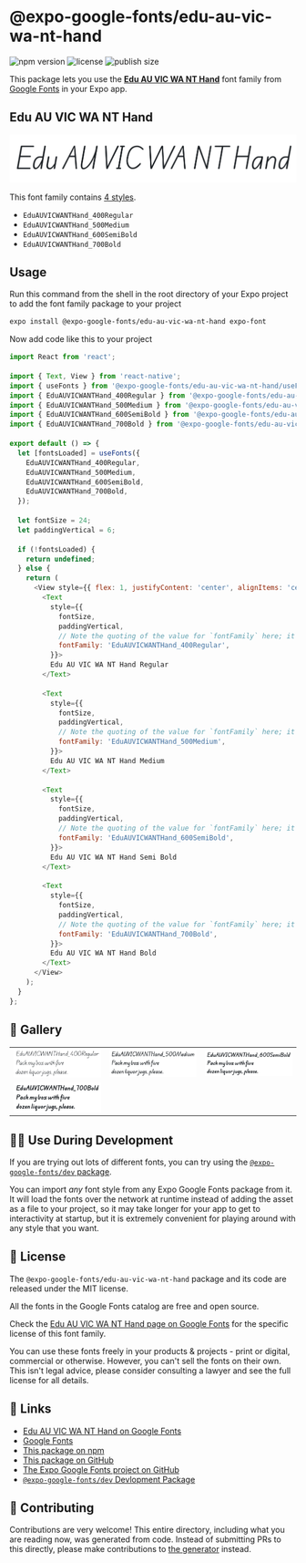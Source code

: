 # @expo-google-fonts/edu-au-vic-wa-nt-hand

![npm version](https://flat.badgen.net/npm/v/@expo-google-fonts/edu-au-vic-wa-nt-hand)
![license](https://flat.badgen.net/github/license/expo/google-fonts)
![publish size](https://flat.badgen.net/packagephobia/install/@expo-google-fonts/edu-au-vic-wa-nt-hand)

This package lets you use the [**Edu AU VIC WA NT Hand**](https://fonts.google.com/specimen/Edu+AU+VIC+WA+NT+Hand) font family from [Google Fonts](https://fonts.google.com/) in your Expo app.

## Edu AU VIC WA NT Hand

![Edu AU VIC WA NT Hand](./font-family.png)

This font family contains [4 styles](#-gallery).

- `EduAUVICWANTHand_400Regular`
- `EduAUVICWANTHand_500Medium`
- `EduAUVICWANTHand_600SemiBold`
- `EduAUVICWANTHand_700Bold`

## Usage

Run this command from the shell in the root directory of your Expo project to add the font family package to your project
```sh
expo install @expo-google-fonts/edu-au-vic-wa-nt-hand expo-font
```

Now add code like this to your project
```js
import React from 'react';

import { Text, View } from 'react-native';
import { useFonts } from '@expo-google-fonts/edu-au-vic-wa-nt-hand/useFonts';
import { EduAUVICWANTHand_400Regular } from '@expo-google-fonts/edu-au-vic-wa-nt-hand/400Regular';
import { EduAUVICWANTHand_500Medium } from '@expo-google-fonts/edu-au-vic-wa-nt-hand/500Medium';
import { EduAUVICWANTHand_600SemiBold } from '@expo-google-fonts/edu-au-vic-wa-nt-hand/600SemiBold';
import { EduAUVICWANTHand_700Bold } from '@expo-google-fonts/edu-au-vic-wa-nt-hand/700Bold';

export default () => {
  let [fontsLoaded] = useFonts({
    EduAUVICWANTHand_400Regular,
    EduAUVICWANTHand_500Medium,
    EduAUVICWANTHand_600SemiBold,
    EduAUVICWANTHand_700Bold,
  });

  let fontSize = 24;
  let paddingVertical = 6;

  if (!fontsLoaded) {
    return undefined;
  } else {
    return (
      <View style={{ flex: 1, justifyContent: 'center', alignItems: 'center' }}>
        <Text
          style={{
            fontSize,
            paddingVertical,
            // Note the quoting of the value for `fontFamily` here; it expects a string!
            fontFamily: 'EduAUVICWANTHand_400Regular',
          }}>
          Edu AU VIC WA NT Hand Regular
        </Text>

        <Text
          style={{
            fontSize,
            paddingVertical,
            // Note the quoting of the value for `fontFamily` here; it expects a string!
            fontFamily: 'EduAUVICWANTHand_500Medium',
          }}>
          Edu AU VIC WA NT Hand Medium
        </Text>

        <Text
          style={{
            fontSize,
            paddingVertical,
            // Note the quoting of the value for `fontFamily` here; it expects a string!
            fontFamily: 'EduAUVICWANTHand_600SemiBold',
          }}>
          Edu AU VIC WA NT Hand Semi Bold
        </Text>

        <Text
          style={{
            fontSize,
            paddingVertical,
            // Note the quoting of the value for `fontFamily` here; it expects a string!
            fontFamily: 'EduAUVICWANTHand_700Bold',
          }}>
          Edu AU VIC WA NT Hand Bold
        </Text>
      </View>
    );
  }
};

```

## 🔡 Gallery


||||
|-|-|-|
|![EduAUVICWANTHand_400Regular](./EduAUVICWANTHand_400Regular.ttf.png)|![EduAUVICWANTHand_500Medium](./EduAUVICWANTHand_500Medium.ttf.png)|![EduAUVICWANTHand_600SemiBold](./EduAUVICWANTHand_600SemiBold.ttf.png)||
|![EduAUVICWANTHand_700Bold](./EduAUVICWANTHand_700Bold.ttf.png)||||


## 👩‍💻 Use During Development

If you are trying out lots of different fonts, you can try using the [`@expo-google-fonts/dev` package](https://github.com/expo/google-fonts/tree/master/font-packages/dev#readme).

You can import *any* font style from any Expo Google Fonts package from it. It will load the fonts
over the network at runtime instead of adding the asset as a file to your project, so it may take longer
for your app to get to interactivity at startup, but it is extremely convenient
for playing around with any style that you want.

## 📖 License

The `@expo-google-fonts/edu-au-vic-wa-nt-hand` package and its code are released under the MIT license.

All the fonts in the Google Fonts catalog are free and open source.

Check the [Edu AU VIC WA NT Hand page on Google Fonts](https://fonts.google.com/specimen/Edu+AU+VIC+WA+NT+Hand) for the specific license of this font family.

You can use these fonts freely in your products & projects - print or digital, commercial or otherwise. However, you can't sell the fonts on their own. This isn't legal advice, please consider consulting a lawyer and see the full license for all details.

## 🔗 Links

- [Edu AU VIC WA NT Hand on Google Fonts](https://fonts.google.com/specimen/Edu+AU+VIC+WA+NT+Hand)
- [Google Fonts](https://fonts.google.com/)
- [This package on npm](https://www.npmjs.com/package/@expo-google-fonts/edu-au-vic-wa-nt-hand)
- [This package on GitHub](https://github.com/expo/google-fonts/tree/master/font-packages/edu-au-vic-wa-nt-hand)
- [The Expo Google Fonts project on GitHub](https://github.com/expo/google-fonts)
- [`@expo-google-fonts/dev` Devlopment Package](https://github.com/expo/google-fonts/tree/master/font-packages/dev)

## 🤝 Contributing

Contributions are very welcome! This entire directory, including what you are reading now, was generated from code. Instead of submitting PRs to this directly, please make contributions to [the generator](https://github.com/expo/google-fonts/tree/master/packages/generator) instead.
